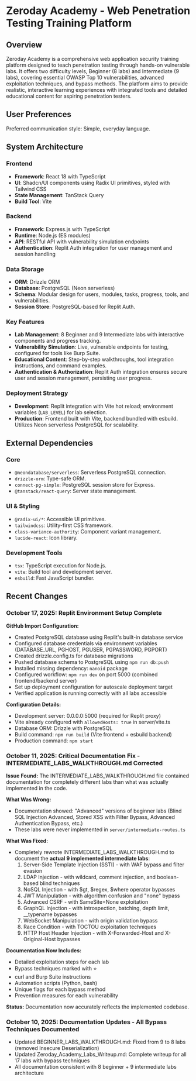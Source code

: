 # Zeroday Academy - Web Penetration Testing Training Platform

## Overview
Zeroday Academy is a comprehensive web application security training platform designed to teach penetration testing through hands-on vulnerable labs. It offers two difficulty levels, Beginner (8 labs) and Intermediate (9 labs), covering essential OWASP Top 10 vulnerabilities, advanced exploitation techniques, and bypass methods. The platform aims to provide realistic, interactive learning experiences with integrated tools and detailed educational content for aspiring penetration testers.

## User Preferences
Preferred communication style: Simple, everyday language.

## System Architecture

### Frontend
- **Framework**: React 18 with TypeScript
- **UI**: Shadcn/UI components using Radix UI primitives, styled with Tailwind CSS
- **State Management**: TanStack Query
- **Build Tool**: Vite

### Backend
- **Framework**: Express.js with TypeScript
- **Runtime**: Node.js (ES modules)
- **API**: RESTful API with vulnerability simulation endpoints
- **Authentication**: Replit Auth integration for user management and session handling

### Data Storage
- **ORM**: Drizzle ORM
- **Database**: PostgreSQL (Neon serverless)
- **Schema**: Modular design for users, modules, tasks, progress, tools, and vulnerabilities.
- **Session Store**: PostgreSQL-based for Replit Auth.

### Key Features
- **Lab Management**: 8 Beginner and 9 Intermediate labs with interactive components and progress tracking.
- **Vulnerability Simulation**: Live, vulnerable endpoints for testing, configured for tools like Burp Suite.
- **Educational Content**: Step-by-step walkthroughs, tool integration instructions, and command examples.
- **Authentication & Authorization**: Replit Auth integration ensures secure user and session management, persisting user progress.

### Deployment Strategy
- **Development**: Replit integration with Vite hot reload; environment variables (`LAB_LEVEL`) for lab selection.
- **Production**: Frontend built with Vite, backend bundled with esbuild. Utilizes Neon serverless PostgreSQL for scalability.

## External Dependencies

### Core
- `@neondatabase/serverless`: Serverless PostgreSQL connection.
- `drizzle-orm`: Type-safe ORM.
- `connect-pg-simple`: PostgreSQL session store for Express.
- `@tanstack/react-query`: Server state management.

### UI & Styling
- `@radix-ui/*`: Accessible UI primitives.
- `tailwindcss`: Utility-first CSS framework.
- `class-variance-authority`: Component variant management.
- `lucide-react`: Icon library.

### Development Tools
- `tsx`: TypeScript execution for Node.js.
- `vite`: Build tool and development server.
- `esbuild`: Fast JavaScript bundler.

## Recent Changes

### October 17, 2025: Replit Environment Setup Complete
**GitHub Import Configuration:**
- Created PostgreSQL database using Replit's built-in database service
- Configured database credentials via environment variables (DATABASE_URL, PGHOST, PGUSER, PGPASSWORD, PGPORT)
- Created drizzle.config.ts for database migrations
- Pushed database schema to PostgreSQL using `npm run db:push`
- Installed missing dependency: `nanoid` package
- Configured workflow: `npm run dev` on port 5000 (combined frontend/backend server)
- Set up deployment configuration for autoscale deployment target
- Verified application is running correctly with all labs accessible

**Configuration Details:**
- Development server: 0.0.0.0:5000 (required for Replit proxy)
- Vite already configured with `allowedHosts: true` in server/vite.ts
- Database ORM: Drizzle with PostgreSQL
- Build command: `npm run build` (Vite frontend + esbuild backend)
- Production command: `npm start`

### October 11, 2025: Critical Documentation Fix - INTERMEDIATE_LABS_WALKTHROUGH.md Corrected
**Issue Found:** The INTERMEDIATE_LABS_WALKTHROUGH.md file contained documentation for completely different labs than what was actually implemented in the code.

**What Was Wrong:**
- Documentation showed: "Advanced" versions of beginner labs (Blind SQL Injection Advanced, Stored XSS with Filter Bypass, Advanced Authentication Bypass, etc.)
- These labs were never implemented in `server/intermediate-routes.ts`

**What Was Fixed:**
- Completely rewrote INTERMEDIATE_LABS_WALKTHROUGH.md to document the **actual 9 implemented intermediate labs**:
  1. Server-Side Template Injection (SSTI) - with WAF bypass and filter evasion
  2. LDAP Injection - with wildcard, comment injection, and boolean-based blind techniques
  3. NoSQL Injection - with $gt, $regex, $where operator bypasses
  4. JWT Manipulation - with algorithm confusion and "none" bypass
  5. Advanced CSRF - with SameSite=None exploitation
  6. GraphQL Injection - with introspection, batching, depth limit, __typename bypasses
  7. WebSocket Manipulation - with origin validation bypass
  8. Race Condition - with TOCTOU exploitation techniques
  9. HTTP Host Header Injection - with X-Forwarded-Host and X-Original-Host bypasses

**Documentation Now Includes:**
- Detailed exploitation steps for each lab
- Bypass techniques marked with ⭐
- curl and Burp Suite instructions
- Automation scripts (Python, bash)
- Unique flags for each bypass method
- Prevention measures for each vulnerability

**Status:** Documentation now accurately reflects the implemented codebase.

### October 10, 2025: Documentation Updates - All Bypass Techniques Documented
- Updated BEGINNER_LABS_WALKTHROUGH.md: Fixed from 9 to 8 labs (removed Insecure Deserialization)
- Updated Zeroday_Academy_Labs_Writeup.md: Complete writeup for all 17 labs with bypass techniques
- All documentation consistent with 8 beginner + 9 intermediate labs architecture